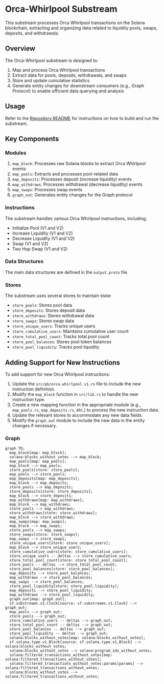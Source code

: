 # Orca-Whirlpool Substream

This substream processes Orca Whirlpool transactions on the Solana blockchain, extracting and organizing data related to liquidity pools, swaps, deposits, and withdrawals.

## Overview

The Orca-Whirlpool substream is designed to:

1. Map and process Orca Whirlpool transactions
2. Extract data for pools, deposits, withdrawals, and swaps
3. Store and update cumulative statistics
4. Generate entity changes for downstream consumers (e.g., Graph Protocol) to enable efficient data querying and analysis

## Usage

Refer to the [Repository README](../README.md) for instructions on how to build and run the substream.

## Key Components

### Modules

1. `map_block`: Processes raw Solana blocks to extract Orca Whirlpool events
2. `map_pools`: Extracts and processes pool-related data
3. `map_deposits`: Processes deposit (increase liquidity) events
4. `map_withdraws`: Processes withdrawal (decrease liquidity) events
5. `map_swaps`: Processes swap events
6. `graph_out`: Generates entity changes for the Graph protocol

### Instructions

The substream handles various Orca Whirlpool instructions, including:

- Initialize Pool (V1 and V2)
- Increase Liquidity (V1 and V2)
- Decrease Liquidity (V1 and V2)
- Swap (V1 and V2)
- Two Hop Swap (V1 and V2)

### Data Structures

The main data structures are defined in the `output.proto` file.

### Stores

The substream uses several stores to maintain state:

- `store_pools`: Stores pool data
- `store_deposits`: Stores deposit data
- `store_withdraws`: Stores withdrawal data
- `store_swaps`: Stores swap data
- `store_unique_users`: Tracks unique users
- `store_cumulative_users`: Maintains cumulative user count
- `store_total_pool_count`: Tracks total pool count
- `store_pool_balances`: Stores pool token balances
- `store_pool_liquidity`: Tracks pool liquidity

## Adding Support for New Instructions

To add support for new Orca Whirlpool instructions:

1. Update the `src/pb/orca.whirlpool.v1.rs` file to include the new instruction definition.
2. Modify the `map_block` function in `src/lib.rs` to handle the new instruction type.
3. Create a new mapping function in the appropriate module (e.g., `map_pools.rs`, `map_deposits.rs`, etc.) to process the new instruction data.
4. Update the relevant stores to accommodate any new data fields.
5. Modify the `graph_out` module to include the new data in the entity changes if necessary.

### Graph

```mermaid
graph TD;
  map_block[map: map_block];
  solana:blocks_without_votes --> map_block;
  map_pools[map: map_pools];
  map_block --> map_pools;
  store_pools[store: store_pools];
  map_pools --> store_pools;
  map_deposits[map: map_deposits];
  map_block --> map_deposits;
  store_pools --> map_deposits;
  store_deposits[store: store_deposits];
  map_block --> store_deposits;
  map_withdraws[map: map_withdraws];
  map_block --> map_withdraws;
  store_pools --> map_withdraws;
  store_withdraws[store: store_withdraws];
  map_block --> store_withdraws;
  map_swaps[map: map_swaps];
  map_block --> map_swaps;
  store_pools --> map_swaps;
  store_swaps[store: store_swaps];
  map_swaps --> store_swaps;
  store_unique_users[store: store_unique_users];
  map_block --> store_unique_users;
  store_cumulative_users[store: store_cumulative_users];
  store_unique_users -- deltas --> store_cumulative_users;
  store_total_pool_count[store: store_total_pool_count];
  store_pools -- deltas --> store_total_pool_count;
  store_pool_balances[store: store_pool_balances];
  map_deposits --> store_pool_balances;
  map_withdraws --> store_pool_balances;
  map_swaps --> store_pool_balances;
  store_pool_liquidity[store: store_pool_liquidity];
  map_deposits --> store_pool_liquidity;
  map_withdraws --> store_pool_liquidity;
  graph_out[map: graph_out];
  sf.substreams.v1.Clock[source: sf.substreams.v1.Clock] --> graph_out;
  map_pools --> graph_out;
  store_pools --> graph_out;
  store_cumulative_users -- deltas --> graph_out;
  store_total_pool_count -- deltas --> graph_out;
  store_pool_balances -- deltas --> graph_out;
  store_pool_liquidity -- deltas --> graph_out;
  solana:blocks_without_votes[map: solana:blocks_without_votes];
  sf.solana.type.v1.Block[source: sf.solana.type.v1.Block] --> solana:blocks_without_votes;
  solana:blocks_without_votes --> solana:program_ids_without_votes;
  solana:filtered_transactions_without_votes[map: solana:filtered_transactions_without_votes];
  solana:filtered_transactions_without_votes:params[params] --> solana:filtered_transactions_without_votes;
  solana:blocks_without_votes --> solana:filtered_transactions_without_votes;
```
